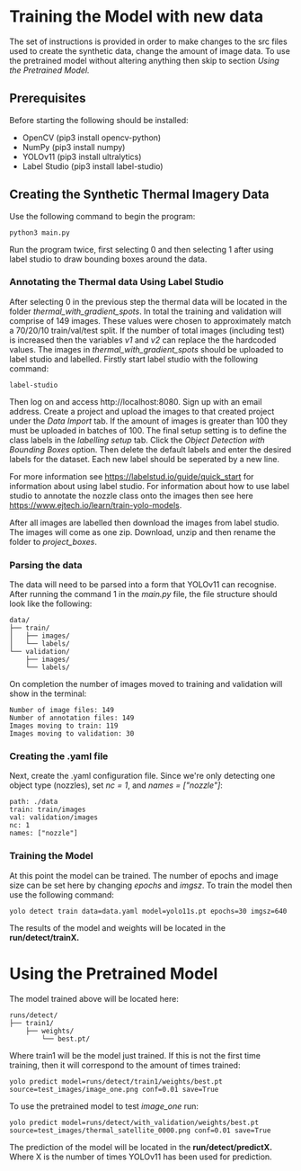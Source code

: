 # Training the Model with new data

The set of instructions is provided in order to make changes to the src files used to create the synthetic data, change the amount of image data. To use the pretrained model without altering anything then skip to section *Using the Pretrained Model.*

## Prerequisites

Before starting the following should be installed:

* OpenCV (pip3 install opencv-python)
* NumPy (pip3 install numpy)
* YOLOv11 (pip3 install ultralytics)
* Label Studio (pip3 install label-studio)

## Creating the Synthetic Thermal Imagery Data

Use the following command to begin the program:

```
python3 main.py
```

Run the program twice, first selecting 0 and then selecting 1 after using label studio to draw bounding boxes around the data.

### Annotating the Thermal data Using Label Studio

After selecting 0 in the previous step the thermal data will be located in the folder *thermal_with_gradient_spots*. In total the training and validation will comprise of 149 images. These values were chosen to approximately match a 70/20/10 train/val/test split. If the number of total images (including test) is increased then the variables *v1* and *v2* can replace the the hardcoded values. The images in *thermal_with_gradient_spots* should be uploaded to label studio and labelled. Firstly start label studio with the following command:

```
label-studio
```

Then log on and access http://localhost:8080. Sign up with an email address. Create a project and upload the images to that created project under the *Data Import* tab. If the amount of images is greater than 100 they must be uploaded in batches of 100. The final setup setting is to define the class labels in the *labelling setup* tab. Click the *Object Detection with Bounding Boxes* option. Then delete the default labels and enter the desired labels for the dataset. Each new label should be seperated by a new line. 

For more information see https://labelstud.io/guide/quick_start for information about using label studio. For information about how to use label studio to annotate the nozzle class onto the images then see here https://www.ejtech.io/learn/train-yolo-models.

After all images are labelled then download the images from label studio. The images will come as one zip. Download, unzip and then rename the folder to *project_boxes*.

### Parsing the data

The data will need to be parsed into a form that YOLOv11 can recognise. After running the command 1 in the *main.py* file, the file structure should look like the following:

```
data/
├── train/
│   ├── images/
│   └── labels/
└── validation/
    ├── images/
    └── labels/
```

On completion the number of images moved to training and validation will show in the terminal:

```
Number of image files: 149
Number of annotation files: 149
Images moving to train: 119
Images moving to validation: 30
```

### Creating the .yaml file

Next, create the .yaml configuration file. Since we're only detecting one object type (nozzles), set *nc = 1*, and *names = ["nozzle"]*:

```
path: ./data
train: train/images
val: validation/images
nc: 1
names: ["nozzle"]
```

### Training the Model

At this point the model can be trained. The number of epochs and image size can be set here by changing *epochs* and *imgsz*. To train the model then use the following command:

```
yolo detect train data=data.yaml model=yolo11s.pt epochs=30 imgsz=640
```

The results of the model and weights will be located in the **run/detect/trainX.**

# Using the Pretrained Model

The model trained above will be located here:

```
runs/detect/
├── train1/
    ├── weights/
    	└── best.pt/

```

Where train1 will be the model just trained. If this is not the first time training, then it will correspond to the amount of times trained:

```
yolo predict model=runs/detect/train1/weights/best.pt source=test_images/image_one.png conf=0.01 save=True
```

To use the pretrained model to test *image_one* run:

```
yolo predict model=runs/detect/with_validation/weights/best.pt source=test_images/thermal_satellite_0000.png conf=0.01 save=True
```

The prediction of the model will be located in the **run/detect/predictX.** Where X is the number of times YOLOv11 has been used for prediction.
